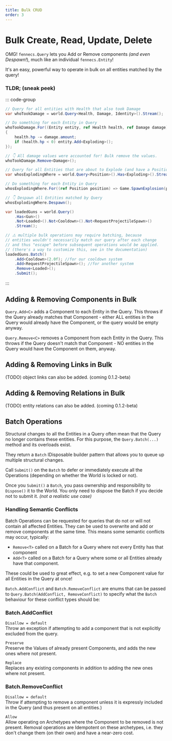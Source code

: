 ```yaml
---
title: Bulk CRUD
order: 3
---
```


# Bulk Create, Read, Update, Delete
OMG! `fennecs.Query` lets you Add or Remove components *(and even Despawn!*), much like an individual `fennecs.Entity`!

It's an easy, powerful way to operate in bulk on all entities matched by the query!


### TLDR; (sneak peek)
::: code-group
```cs [Damage System]
// Query for all entities with Health that also took Damage
var whoTookDamage = world.Query<Health, Damage, Identity>().Stream();

// Do something for each Entity in Query
whoTookDamage.For((Entity entity, ref Health health, ref Damage damage) => 
{
    health.hp -= damage.amount;
    if (health.hp < 0) entity.Add<Exploding>();
});

// 👇 All damage values were accounted for! Bulk remove the values.
whoTookDamage.Remove<Damage>();
```

```cs [Death Explosion System]
// Query for all Entities that are about to Explode (and have a Position)
var whosExplodingWhere = world.Query<Position>().Has<Exploding>().Stream();

// Do something for each Entity in Query
whosExplodingWhere.For((ref Position position) => Game.SpawnExplosion(position));

// 👇 Despawn all Entities matched by Query
whosExplodingWhere.Despawn();
```

```cs [Multiple Bulk Operations]
var loadedGuns = world.Query()
    .Has<Gun>()
    .Not<Loaded>().Not<Cooldown>().Not<RequestProjectileSpawn>()
    .Stream();

// ⚠️ multiple bulk operations may require batching, because
// entities wouldn't necessarily match our query after each change
// and thus "escape" before subsequent operations would be applied.
// (there's a way to customize this, see in the documentation)
loadedGuns.Batch()
    .Add<Cooldown>(2.0f); //for our cooldown system
    .Add<RequestProjectileSpawn>(); //for another system
    .Remove<Loaded>(); 
    .Submit();
```

:::

## Adding & Removing Components in Bulk
`Query.Add<C>` adds a Component to each Entity in the Query. This throws if the Query already matches that Component - either ALL entities in the Query would already have the Component, or the query would be empty anyway.

`Query.Remove<C>` removes a Component from each Entity in the Query. This throws if the Query doesn't match that Component - NO entities in the Query would have the Component on them, anyway.


## Adding & Removing Links in Bulk
(TODO) object links can also be added. (coming 0.1.2-beta)

## Adding & Removing Relations in Bulk
(TODO) entity relations can also be added. (coming 0.1.2-beta)


## Batch Operations
Structural changes to all the Entities in a Query often mean that the Query no longer contains these entities. For this purpose, the `Query.Batch(...)` method and its overloads exist.

They return a `Batch` IDisposable builder pattern that allows you to queue up multiple structural changes.

Call `Submit()` on the `Batch` to defer or immediately execute all the Operations (depending on whether the World is locked or not).

Once you `Submit()` a `Batch`, you pass ownership and responsibility to `Dispose()` it to the World. You only need to dispose the Batch if you decide not to submit it. *(not a realistic use case)*

### Handling Semantic Conflicts
Batch Operations can be requested for queries that do not or will not contain all affected Entities. They can be used to overwrite and add or remove components at the same time. This means some semantic conflicts may occur, typically:
* `Remove<T>` called on a Batch for a Query where not every Entity has that component
* `Add<T>` called on a Batch for a Query where some or all Entities already have that component.

These could be used to great effect, e.g. to set a new Component value for all Entities in the Query at once!

`Batch.AddConflict` and `Batch.RemoveConflict` are enums that can be passed to `Query.Batch(AddConflict, RemoveConflict)` to specify what the `Batch` behaviour for these conflict types should be:

### Batch.AddConflict
`Disallow = default`  
Throw an exception if attempting to add a component that is not explicitly excluded from the query.

`Preserve`  
Preserve the Values of already present Components, and adds the new ones where not present.

`Replace`  
Replaces any existing components in addition to adding the new ones where not present.

### Batch.RemoveConflict
`Disallow = default`  
Throw if attempting to remove a component unless it is expressly included in the Query (and thus present on all entities.)

`Allow`  
Allow operating on Archetypes where the Component to be removed is not present. Removal operations are Idempotent on these archetypes, i.e. they don't change them (on their own) and have a near-zero cost.
